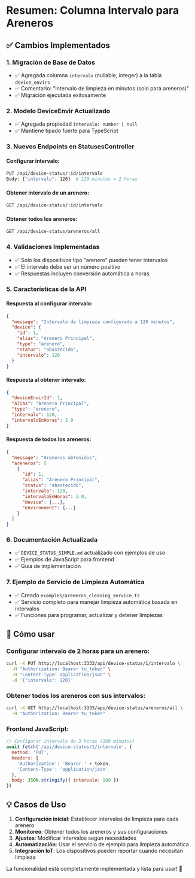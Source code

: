 # Resumen: Columna Intervalo para Areneros

## ✅ Cambios Implementados

### 1. **Migración de Base de Datos**
- ✅ Agregada columna `intervalo` (nullable, integer) a la tabla `device_envirs`
- ✅ Comentario: "Intervalo de limpieza en minutos (solo para areneros)"
- ✅ Migración ejecutada exitosamente

### 2. **Modelo DeviceEnvir Actualizado**
- ✅ Agregada propiedad `intervalo: number | null`
- ✅ Mantiene tipado fuerte para TypeScript

### 3. **Nuevos Endpoints en StatusesController**

#### Configurar intervalo:
```bash
PUT /api/device-status/:id/intervalo
Body: {"intervalo": 120}  # 120 minutos = 2 horas
```

#### Obtener intervalo de un arenero:
```bash
GET /api/device-status/:id/intervalo
```

#### Obtener todos los areneros:
```bash
GET /api/device-status/areneros/all
```

### 4. **Validaciones Implementadas**
- ✅ Solo los dispositivos tipo "arenero" pueden tener intervalos
- ✅ El intervalo debe ser un número positivo
- ✅ Respuestas incluyen conversión automática a horas

### 5. **Características de la API**

#### Respuesta al configurar intervalo:
```json
{
  "message": "Intervalo de limpieza configurado a 120 minutos",
  "device": {
    "id": 1,
    "alias": "Arenero Principal",
    "type": "arenero",
    "status": "abastecido",
    "intervalo": 120
  }
}
```

#### Respuesta al obtener intervalo:
```json
{
  "deviceEnvirId": 1,
  "alias": "Arenero Principal",
  "type": "arenero", 
  "intervalo": 120,
  "intervaloEnHoras": 2.0
}
```

#### Respuesta de todos los areneros:
```json
{
  "message": "Areneros obtenidos",
  "areneros": [
    {
      "id": 1,
      "alias": "Arenero Principal",
      "status": "abastecido",
      "intervalo": 120,
      "intervaloEnHoras": 2.0,
      "device": {...},
      "environment": {...}
    }
  ]
}
```

### 6. **Documentación Actualizada**
- ✅ `DEVICE_STATUS_SIMPLE.md` actualizado con ejemplos de uso
- ✅ Ejemplos de JavaScript para frontend
- ✅ Guía de implementación

### 7. **Ejemplo de Servicio de Limpieza Automática**
- ✅ Creado `examples/areneros_cleaning_service.ts`
- ✅ Servicio completo para manejar limpieza automática basada en intervalos
- ✅ Funciones para programar, actualizar y detener limpiezas

## 🚀 Cómo usar

### Configurar intervalo de 2 horas para un arenero:
```bash
curl -X PUT http://localhost:3333/api/device-status/1/intervalo \
  -H "Authorization: Bearer tu_token" \
  -H "Content-Type: application/json" \
  -d '{"intervalo": 120}'
```

### Obtener todos los areneros con sus intervalos:
```bash
curl -X GET http://localhost:3333/api/device-status/areneros/all \
  -H "Authorization: Bearer tu_token"
```

### Frontend JavaScript:
```javascript
// Configurar intervalo de 3 horas (180 minutos)
await fetch('/api/device-status/1/intervalo', {
  method: 'PUT',
  headers: {
    'Authorization': 'Bearer ' + token,
    'Content-Type': 'application/json'
  },
  body: JSON.stringify({ intervalo: 180 })
})
```

## 💡 Casos de Uso

1. **Configuración inicial**: Establecer intervalos de limpieza para cada arenero
2. **Monitoreo**: Obtener todos los areneros y sus configuraciones
3. **Ajustes**: Modificar intervalos según necesidades
4. **Automatización**: Usar el servicio de ejemplo para limpieza automática
5. **Integración IoT**: Los dispositivos pueden reportar cuando necesitan limpieza

La funcionalidad está completamente implementada y lista para usar! 🎉
